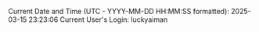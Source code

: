 Current Date and Time (UTC - YYYY-MM-DD HH:MM:SS formatted): 2025-03-15 23:23:06
Current User's Login: luckyaiman
